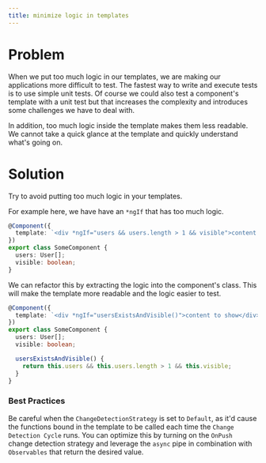```yaml
---
title: minimize logic in templates
---
```


# Problem

When we put too much logic in our templates, we are making our applications more difficult to test. The fastest way to write and execute tests is to use simple unit tests. Of course we could also test a component's template with a unit test but that increases the complexity and introduces some challenges we have to deal with.

In addition, too much logic inside the template makes them less readable. We cannot take a quick glance at the template and quickly understand what's going on.

# Solution

Try to avoid putting too much logic in your templates.

For example here, we have have an `*ngIf` that has too much logic.

```ts
@Component({
  template: `<div *ngIf="users && users.length > 1 && visible">content to show</div>`,
})
export class SomeComponent {
  users: User[];
  visible: boolean;
}
```

We can refactor this by extracting the logic into the component's class. This will make the template more readable and the logic easier to test.

```ts
@Component({
  template: `<div *ngIf="usersExistsAndVisible()">content to show</div>`,
})
export class SomeComponent {
  users: User[];
  visible: boolean;

  usersExistsAndVisible() {
    return this.users && this.users.length > 1 && this.visible;
  }
}
```

### Best Practices

Be careful when the `ChangeDetectionStrategy` is set to `Default`, as it'd cause the functions bound in the template to be called each time the `Change Detection Cycle` runs. You can optimize this by turning on the `OnPush` change detection strategy and leverage the `async` pipe in combination with `Observables` that return the desired value.
